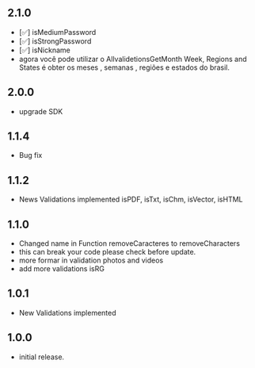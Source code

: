 ## 2.1.0
- [✅]  isMediumPassword
- [✅]  isStrongPassword
- [✅]  isNickname
- agora você pode utilizar o AllvalidetionsGetMonth Week, Regions and States é obter
os meses , semanas , regiões e estados do brasil. 

## 2.0.0

* upgrade SDK

## 1.1.4

* Bug fix

## 1.1.2

* News Validations implemented isPDF, isTxt, isChm, isVector, isHTML

## 1.1.0

* Changed name in  Function removeCaracteres to removeCharacters
* this can break your code please check before update.
* more formar in validation photos and videos 
* add more validations isRG

## 1.0.1

* New Validations implemented

## 1.0.0

* initial release.
